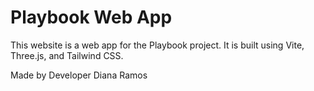 # Playbook Web App

This website is a web app for the Playbook project. It is built using Vite, Three.js, and Tailwind CSS.

Made by Developer Diana Ramos 


